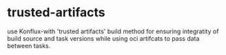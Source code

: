 # trusted-artifacts

use Konflux-with 'trusted artifacts' build method for ensuring integratity of build source and task versions while using oci artifcats to pass data between tasks.
